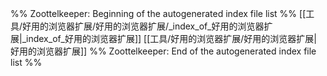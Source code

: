 %% Zoottelkeeper: Beginning of the autogenerated index file list  %%
 [[工具/好用的浏览器扩展/好用的浏览器扩展/_index_of_好用的浏览器扩展|_index_of_好用的浏览器扩展]]
 [[工具/好用的浏览器扩展/好用的浏览器扩展|好用的浏览器扩展]]
%% Zoottelkeeper: End of the autogenerated index file list  %%

